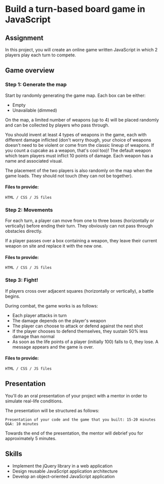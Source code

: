 # Build a turn-based board game in JavaScript 

## Assignment
In this project, you will create an online game written JavaScript in which 2 players play each turn to compete. 

## Game overview
### Step 1: Generate the map

Start by randomly generating the game map. Each box can be either:
* Empty
* Unavailable (dimmed)

On the map, a limited number of weapons (up to 4) will be placed randomly and can be collected by players who pass through.

You should invent at least 4 types of weapons in the game, each with different damage inflicted (don't worry though, your 
choice of weapons doesn't need to be violent or come from the classic lineup of weapons. If you count a cupcake as a weapon, 
that's cool too)! The default weapon which team players must inflict 10 points of damage. Each weapon has a name and 
associated visual.

The placement of the two players is also randomly on the map when the game loads. They should not touch (they can not be 
together).

#### Files to provide:
    HTML / CSS / JS files

### Step 2: Movements
For each turn, a player can move from one to three boxes (horizontally or vertically) before ending their turn. They obviously
can not pass through obstacles directly.

If a player passes over a box containing a weapon, they leave their current weapon on site and replace it with the new one.

#### Files to provide:
    HTML / CSS / JS files


### Step 3: Fight!
If players cross over adjacent squares (horizontally or vertically), a battle begins.

During combat, the game works is as follows:
* Each player attacks in turn
* The damage depends on the player's weapon
* The player can choose to attack or defend against the next shot
* If the player chooses to defend themselves, they sustain 50% less damage than normal
* As soon as the life points of a player (initially 100) falls to 0, they lose. A message appears and the game is over.

#### Files to provide:
    HTML / CSS / JS files

 
## Presentation
You'll do an oral presentation of your project with a mentor in order to simulate real-life conditions. 

The presentation will be structured as follows:  

    Presentation of your code and the game that you built: 15-20 minutes
    Q&A: 10 minutes

Towards the end of the presentation, the mentor will debrief you for approximately 5 minutes.

## Skills
* Implement the jQuery library in a web application
* Design reusable JavaScript application architecture
* Develop an object-oriented JavaScript application
